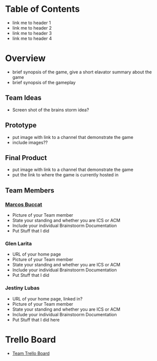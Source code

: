 # Table of Contents
- link me to header 1
- link me to header 2
- link me to header 3
- link me to header 4

# Overview
- brief synopsis of the game, give a short elavator summary about the game
- brief synopsis of the gameplay

## Team Ideas
- Screen shot of the brains storm idea?

## Prototype
- put image with link to a channel that demonstrate the game
- include images??


## Final Product
- put image with link to a channel that demonstrate the game
- put the link to where the game is currently hosted in

## Team Members

### [Marcos Buccat](https://buccatm.github.io/)
- Picture of your Team member
- State your standing and whether you are ICS or ACM
- Include your individual Brainstoorm Documentation
- Put Stuff that I did
 
### Glen Larita
- URL of your home page
- Picture of your Team member
- State your standing and whether you are ICS or ACM
- Include your individual Brainstoorm Documentation
- Put Stuff that I did

### Jestiny Lubas
- URL of your home page, linked in?
- Picture of your Team member
- State your standing and whether you are ICS or ACM
- Include your individual Brainstoorm Documentation
- Put Stuff that I did here

# Trello Board
- [Team Trello Board](https://trello.com/b/p0tyVYj3/sorcerer-duel)
